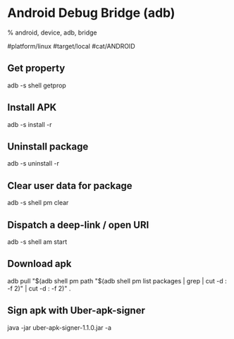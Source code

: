 # Android Debug Bridge (adb)

% android, device, adb, bridge

#platform/linux #target/local #cat/ANDROID

## Get property
adb -s <device> shell getprop <property>

## Install APK
adb -s <device> install -r <path>

## Uninstall package
adb -s <device> uninstall -r <package>

## Clear user data for package
adb -s <device> shell pm clear <package>

## Dispatch a deep-link / open URI
adb -s <device> shell am start <uri>

## Download apk
adb pull "$(adb shell pm path "$(adb shell pm list packages | grep <package> | cut -d : -f 2)" | cut -d : -f 2)" .

## Sign apk with Uber-apk-signer
java -jar uber-apk-signer-1.1.0.jar -a <app>